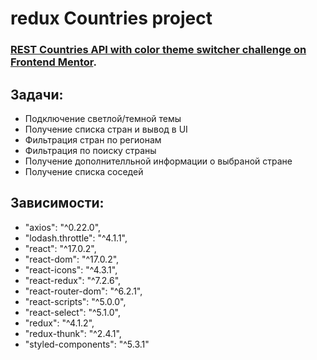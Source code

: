 # redux Countries project

### [REST Countries API with color theme switcher challenge on Frontend Mentor](https://www.frontendmentor.io/challenges/rest-countries-api-with-color-theme-switcher-5cacc469fec04111f7b848ca).

## Задачи:
- Подключение светлой/темной темы
- Получение списка стран и вывод в UI
- Фильтрация стран по регионам
- Фильтрация по поиску страны
- Получение дополнителльной информации о выбраной стране
- Получение списка соседей

## Зависимости:
- "axios": "^0.22.0",
- "lodash.throttle": "^4.1.1",
- "react": "^17.0.2",
- "react-dom": "^17.0.2",
- "react-icons": "^4.3.1",
- "react-redux": "^7.2.6",
- "react-router-dom": "^6.2.1",
- "react-scripts": "^5.0.0",
- "react-select": "^5.1.0",
- "redux": "^4.1.2",
- "redux-thunk": "^2.4.1",
- "styled-components": "^5.3.1"

